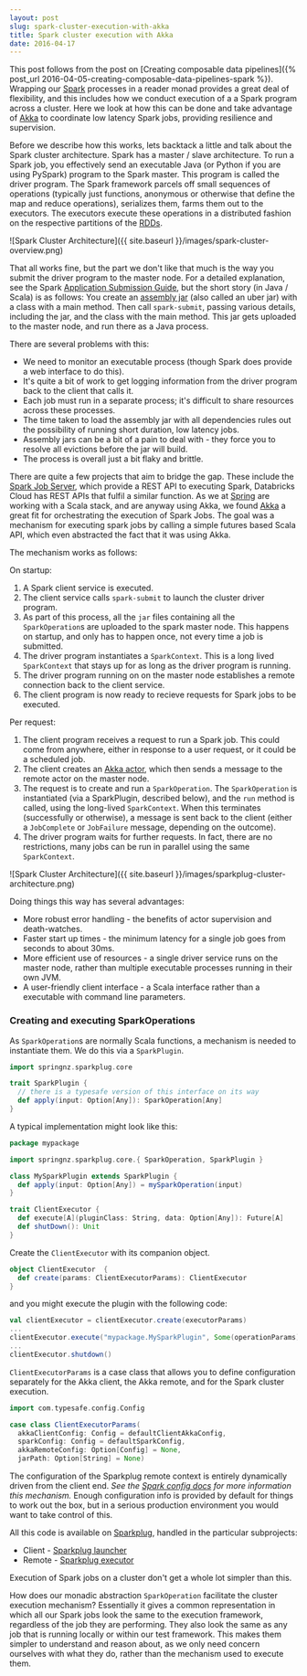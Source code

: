 ```yaml
---
layout: post
slug: spark-cluster-execution-with-akka
title: Spark cluster execution with Akka
date: 2016-04-17
---
```


This post follows from the post on [Creating composable data pipelines]({% post_url 2016-04-05-creating-composable-data-pipelines-spark %}). Wrapping our [Spark](http://spark.apache.org/) processes in a reader monad provides a great deal of flexibility, and this includes how we conduct execution of a a Spark program across a cluster. Here we look at how this can be done and take advantage of [Akka](http://akka.io/) to coordinate low latency Spark jobs, providing resilience and supervision.

Before we describe how this works, lets backtack a little and talk about the Spark cluster architecture. Spark has a master / slave architecture. To run a Spark job, you effectively send an executable Java (or Python if you are using PySpark) program to the Spark master. This program is called the driver program. The Spark framework parcels off small sequences of operations (typically just functions, anonymous or otherwise that define the map and reduce operations), serializes them, farms them out to the executors. The executors execute these operations in a distributed fashion on the respective partitions of the [RDDs](http://spark.apache.org/docs/latest/programming-guide.html#resilient-distributed-datasets-rdds). 

![Spark Cluster Architecture]({{ site.baseurl }}/images/spark-cluster-overview.png)  

That all works fine, but the part we don't like that much is the way you submit the driver program to the master node. For a detailed explanation, see the Spark [Application Submission Guide](http://spark.apache.org/docs/1.6.1/submitting-applications.html), but the short story (in Java / Scala) is as follows: You create an [assembly jar](https://github.com/sbt/sbt-assembly) (also called an uber jar) with a class with a main method. Then call `spark-submit`, passing various details, including the jar, and the class with the main method. This jar gets uploaded to the master node, and run there as a Java process.

There are several problems with this:

* We need to monitor an executable process (though Spark does provide a web interface to do this).
* It's quite a bit of work to get logging information from the driver program back to the client that calls it.
* Each job must run in a separate process; it's difficult to share resources across these processes.
* The time taken to load the assembly jar with all dependencies rules out the possibility of running short duration, low latency jobs.
* Assembly jars can be a bit of a pain to deal with - they force you to resolve all evictions before the jar will build.
* The process is overall just a bit flaky and brittle.

There are quite a few projects that aim to bridge the gap. These include the [Spark Job Server](https://github.com/spark-jobserver/spark-jobserver), which provide a REST API to executing Spark, Databricks Cloud has REST APIs that fulfil a similar function. As we at [Spring](http://spring.nz) are working with a Scala stack, and are anyway using Akka, we found [Akka](http://akka.io/) a great fit for orchestrating the execution of Spark Jobs. The goal was a mechanism for executing spark jobs by calling a simple futures based Scala API, which even abstracted the fact that it was using Akka. 

The mechanism works as follows:

On startup:

1. A Spark client service is executed.
1. The client service calls `spark-submit` to launch the cluster driver program. 
1. As part of this process, all the `jar` files containing all the `SparkOperation`s are uploaded to the spark master node. This happens on startup, and only has to happen once, not every time a job is submitted.
1. The driver program instantiates a `SparkContext`. This is a long lived `SparkContext` that stays up for as long as the driver program is running.
1. The driver program running on on the master node establishes a remote connection back to the client service.
1. The client program is now ready to recieve requests for Spark jobs to be executed.

Per request:

1. The client program receives a request to run a Spark job. This could come from anywhere, either in response to a user request, or it could be a scheduled job.
1. The client creates an [Akka actor](http://doc.akka.io/docs/akka/2.4.3/general/actors.html), which then sends a message to the remote actor on the master node.
1. The request is to create and run a `SparkOperation`. The `SparkOperation` is instantiated (via a SparkPlugin, described below), and the `run` method is called, using the long-lived `SparkContext`. When this terminates (successfully or otherwise), a message is sent back to the client (either a `JobComplete` or `JobFailure` message, depending on the outcome). 
1. The driver program waits for further requests. In fact, there are no restrictions, many jobs can be run in parallel using the same `SparkContext`.

![Spark Cluster Architecture]({{ site.baseurl }}/images/sparkplug-cluster-architecture.png)  

Doing things this way has several advantages:

* More robust error handling - the benefits of actor supervision and death-watches.
* Faster start up times - the minimum latency for a single job goes from seconds to about 30ms.
* More efficient use of resources - a single driver service runs on the master node, rather than multiple executable processes running in their own JVM.
* A user-friendly client interface - a Scala interface rather than a executable with command line parameters.

### Creating and executing SparkOperations

As `SparkOperation`s are normally Scala functions, a mechanism is needed to instantiate them. We do this via a `SparkPlugin`.

```scala
import springnz.sparkplug.core

trait SparkPlugin {
  // there is a typesafe version of this interface on its way
  def apply(input: Option[Any]): SparkOperation[Any]
}
```

A typical implementation might look like this:

```scala
package mypackage

import springnz.sparkplug.core.{ SparkOperation, SparkPlugin }

class MySparkPlugin extends SparkPlugin {
  def apply(input: Option[Any]) = mySparkOperation(input)
}
```

```scala
trait ClientExecutor {
  def execute[A](pluginClass: String, data: Option[Any]): Future[A]
  def shutDown(): Unit
}
```

Create the `ClientExecutor` with its companion object.

```scala
object ClientExecutor  {
  def create(params: ClientExecutorParams): ClientExecutor 
}
```

and you might execute the plugin with the following code:

```scala
val clientExecutor = clientExecutor.create(executorParams)
...
clientExecutor.execute("mypackage.MySparkPlugin", Some(operationParams))
...
clientExecutor.shutdown()
```

`ClientExecutorParams` is a case class that allows you to define configuration separately for the Akka client, the Akka remote, and for the Spark cluster execution. 

```scala
import com.typesafe.config.Config

case class ClientExecutorParams(
  akkaClientConfig: Config = defaultClientAkkaConfig,
  sparkConfig: Config = defaultSparkConfig,
  akkaRemoteConfig: Option[Config] = None,
  jarPath: Option[String] = None)
```

The configuration of the Sparkplug remote context is entirely dynamically driven from the client end. *See the [Spark config docs](http://spark.apache.org/docs/latest/configuration.html#dynamically-loading-spark-properties) for more information this mechanism.* Enough configuration info is provided by default for things to work out the box, but in a serious production environment you would want to take control of this.

All this code is available on [Sparkplug](https://github.com/springnz/sparkplug), handled in the particular subprojects:

* Client - [Sparkplug launcher](https://github.com/springnz/sparkplug/tree/master/sparkplug-launcher)
* Remote - [Sparkplug executor](https://github.com/springnz/sparkplug/tree/master/sparkplug-executor)

Execution of Spark jobs on a cluster don't get a whole lot simpler than this. 

How does our monadic abstraction `SparkOperation` facilitate the cluster execution mechanism? Essentially it gives a common representation in which all our Spark jobs look the same to the execution framework, regardless of the job they are performing. They also look the same as any job that is running locally or within our test framework. This makes them simpler to understand and reason about, as we only need concern ourselves with what they do, rather than the mechanism used to execute them.





